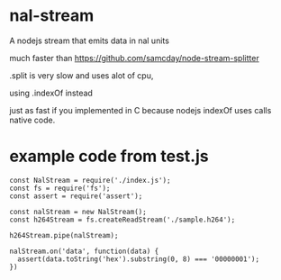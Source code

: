 # nal-stream

A nodejs stream that emits data in nal units

much faster than https://github.com/samcday/node-stream-splitter

.split is very slow and uses alot of cpu, 

using .indexOf instead

just as fast if you implemented in C because nodejs indexOf uses calls native code.

# example code from test.js

```
const NalStream = require('./index.js');
const fs = require('fs');
const assert = require('assert');

const nalStream = new NalStream();
const h264Stream = fs.createReadStream('./sample.h264');

h264Stream.pipe(nalStream);

nalStream.on('data', function(data) {
  assert(data.toString('hex').substring(0, 8) === '00000001');
})


```
